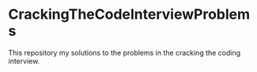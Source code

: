 # CrackingTheCodeInterviewProblems
This repository my solutions to the problems in the cracking the coding interview.
